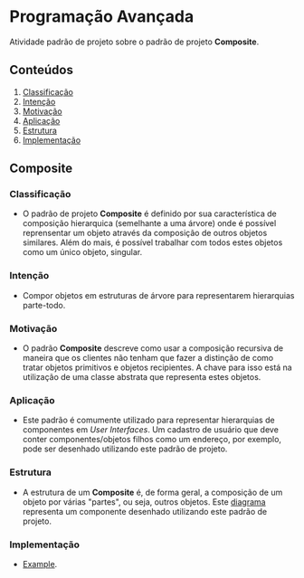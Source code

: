 # Programação Avançada

Atividade padrão de projeto sobre o padrão de projeto **Composite**.

## Conteúdos

1. [Classificação](https://github.com/igorgodoy/cco-programacao-avancada-composite#classifica%C3%A7%C3%A3o)
2. [Intenção](https://github.com/igorgodoy/cco-programacao-avancada-composite#inten%C3%A7%C3%A3o)
3. [Motivação](https://github.com/igorgodoy/cco-programacao-avancada-composite#motiva%C3%A7%C3%A3o)
4. [Aplicação](https://github.com/igorgodoy/cco-programacao-avancada-composite#aplica%C3%A7%C3%A3o)
5. [Estrutura](https://github.com/igorgodoy/cco-programacao-avancada-composite#estrutura)
6. [Implementação](https://github.com/igorgodoy/cco-programacao-avancada-composite#implementa%C3%A7%C3%A3o)

## Composite

### Classificação

- O padrão de projeto **Composite** é definido por sua característica de composição hierarquica (semelhante a uma árvore) onde é possível reprensentar um objeto através da composição de outros objetos similares. Além do mais, é possível trabalhar com todos estes objetos como um único objeto, singular.

### Intenção

- Compor objetos em estruturas de árvore para representarem hierarquias parte-todo.

### Motivação

- O padrão **Composite** descreve como usar a composição recursiva de maneira que os clientes não tenham que fazer a distinção de como tratar objetos primitivos e objetos recipientes. A chave para isso está na utilização de uma classe abstrata que representa estes objetos.

### Aplicação

- Este padrão é comumente utilizado para representar hierarquias de componentes em *User Interfaces*. Um cadastro de usuário que deve conter componentes/objetos filhos como um endereço, por exemplo, pode ser desenhado utilizando este padrão de projeto.

### Estrutura

- A estrutura de um **Composite** é, de forma geral, a composição de um objeto por várias "partes", ou seja, outros objetos. Este [diagrama](https://sparxsystems.com/images/screenshots/uml2_tutorial/CP01.GIF) representa um componente desenhado utilizando este padrão de projeto.

### Implementação

- [Example](https://github.com/igorgodoy/cco-programacao-avancada-composite/tree/master/example).
